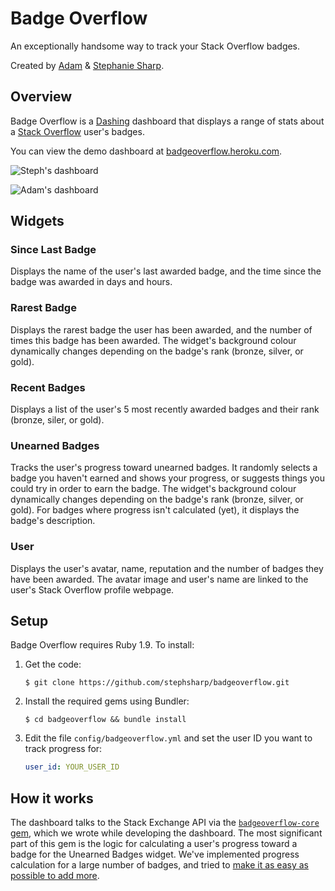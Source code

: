 # Badge Overflow

An exceptionally handsome way to track your Stack Overflow badges.

Created by [Adam](https://github.com/sharplet) & [Stephanie Sharp](https://github.com/stephsharp).


## Overview

Badge Overflow is a [Dashing](http://shopify.github.com/dashing)
dashboard that displays a range of stats about a
[Stack Overflow](http://stackoverflow.com) user's badges.

You can view the demo dashboard at [badgeoverflow.heroku.com](http://badgeoverflow.heroku.com/).

![Steph's dashboard](https://raw.github.com/stephsharp/badgeoverflow/master/public/screenshots/badgeoverflow/steph_sharp.png)

![Adam's dashboard](https://raw.github.com/stephsharp/badgeoverflow/master/public/screenshots/badgeoverflow/adam_sharp.png)


## Widgets

### Since Last Badge
Displays the name of the user's last awarded badge, and the time since the badge was awarded in days and hours.

### Rarest Badge
Displays the rarest badge the user has been awarded, and the number of times this badge has been awarded. The widget's background colour dynamically changes depending on the badge's rank (bronze, silver, or gold).

### Recent Badges
Displays a list of the user's 5 most recently awarded badges and their rank (bronze, siler, or gold).

### Unearned Badges
Tracks the user's progress toward unearned badges. It randomly selects a badge you haven't earned and shows your progress, or suggests things you could try in order to earn the badge. The widget's background colour dynamically changes depending on the badge's rank (bronze, silver, or gold). For badges where progress isn't calculated (yet), it displays the badge's description.

### User
Displays the user's avatar, name, reputation and the number of badges they have been awarded. The avatar image and user's name are linked to the user's Stack Overflow profile webpage.


## Setup

Badge Overflow requires Ruby 1.9. To install:

 1. Get the code:

    ```
    $ git clone https://github.com/stephsharp/badgeoverflow.git
    ```

 2. Install the required gems using Bundler:

    ```
    $ cd badgeoverflow && bundle install
    ```

 3. Edit the file `config/badgeoverflow.yml` and set the user ID you want to track progress for:

    ```yaml
    user_id: YOUR_USER_ID
    ```

## How it works

The dashboard talks to the Stack Exchange API via the
[`badgeoverflow-core` gem](https://github.com/sharplet/badgeoverflow-core),
which we wrote while developing the dashboard. The most significant
part of this gem is the logic for calculating a user's progress toward
a badge for the Unearned Badges widget. We've implemented progress calculation for a large number of
badges, and tried to [make it as easy as possible to add more](https://github.com/sharplet/badgeoverflow-core/blob/master/CONTRIBUTING.md).
